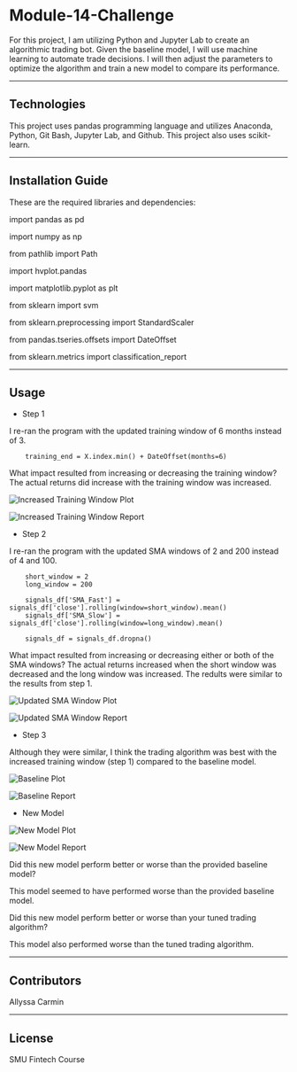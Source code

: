 # Module-14-Challenge

For this project, I am utilizing Python and Jupyter Lab to create an algorithmic trading bot. Given the baseline model, I will use machine learning to automate trade decisions. I will then adjust the parameters to optimize the algorithm and train a new model to compare its performance. 

---

## Technologies

This project uses pandas programming language and utilizes Anaconda, Python, Git Bash, Jupyter Lab, and Github. This project also uses scikit-learn.

---

## Installation Guide

These are the required libraries and dependencies:

import pandas as pd

import numpy as np

from pathlib import Path

import hvplot.pandas

import matplotlib.pyplot as plt

from sklearn import svm

from sklearn.preprocessing import StandardScaler

from pandas.tseries.offsets import DateOffset

from sklearn.metrics import classification_report


---

## Usage

* Step 1

I re-ran the program with the updated training window of 6 months instead of 3.

        training_end = X.index.min() + DateOffset(months=6)
        
What impact resulted from increasing or decreasing the training window?
    The actual returns did increase with the training window was increased.
   
![Increased Training Window Plot](https://github.com/abcarmin/Module-14-Challenge/blob/main/6month%20Plot.png)

![Increased Training Window Report](https://github.com/abcarmin/Module-14-Challenge/blob/main/6month%20Report.png)


* Step 2

I re-ran the program with the updated SMA windows of 2 and 200 instead of 4 and 100.

        short_window = 2
        long_window = 200

        signals_df['SMA_Fast'] = signals_df['close'].rolling(window=short_window).mean()
        signals_df['SMA_Slow'] = signals_df['close'].rolling(window=long_window).mean()

        signals_df = signals_df.dropna()

What impact resulted from increasing or decreasing either or both of the SMA windows?
    The actual returns increased when the short window was decreased and the long window was increased. The redults were similar to the results from step 1.
    
![Updated SMA Window Plot](https://github.com/abcarmin/Module-14-Challenge/blob/main/Adjusted%20Window%20Plot.png)

![Updated SMA Window Report](https://github.com/abcarmin/Module-14-Challenge/blob/main/Adjusted%20Window%20Report.png)
    

* Step 3

Although they were similar, I think the trading algorithm was best with the increased training window (step 1) compared to the baseline model. 

![Baseline Plot](https://github.com/abcarmin/Module-14-Challenge/blob/main/Baseline%20Plot.png)

![Baseline Report](https://github.com/abcarmin/Module-14-Challenge/blob/main/Baseline%20Report.png)


* New Model

![New Model Plot](https://github.com/abcarmin/Module-14-Challenge/blob/main/Updated%20Algorithm%20Plot.png)

![New Model Report](https://github.com/abcarmin/Module-14-Challenge/blob/main/Updated%20Algorithm%20Report.png)

Did this new model perform better or worse than the provided baseline model? 

This model seemed to have performed worse than the provided baseline model.


Did this new model perform better or worse than your tuned trading algorithm?

This model also performed worse than the tuned trading algorithm.


---

## Contributors

Allyssa Carmin

---

## License

SMU Fintech Course